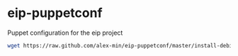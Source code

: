 eip-puppetconf
==============

Puppet configuration for the eip project

```bash
wget https://raw.github.com/alex-min/eip-puppetconf/master/install-debian.sh && bash install-debian.sh
```
